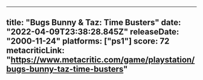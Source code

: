 
---
title: "Bugs Bunny & Taz: Time Busters"
date: "2022-04-09T23:38:28.845Z"
releaseDate: "2000-11-24"
platforms: ["ps1"]
score: 72
metacriticLink: "https://www.metacritic.com/game/playstation/bugs-bunny-taz-time-busters"
---
